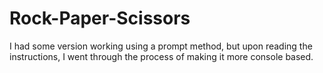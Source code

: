# Rock-Paper-Scissors
I had some version working using a prompt method, but upon reading the instructions, I went through the process of making it more console based.